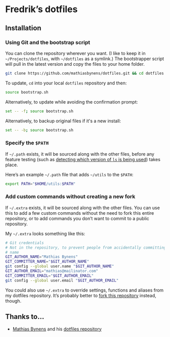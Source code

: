 # Fredrik’s dotfiles

## Installation

### Using Git and the bootstrap script

You can clone the repository wherever you want. (I like to keep it in
`~/Projects/dotfiles`, with `~/dotfiles` as a symlink.) The bootstrapper script
will pull in the latest version and copy the files to your home folder.

```bash
git clone https://github.com/mathiasbynens/dotfiles.git && cd dotfiles && source bootstrap.sh
```

To update, `cd` into your local `dotfiles` repository and then:

```bash
source bootstrap.sh
```

Alternatively, to update while avoiding the confirmation prompt:

```bash
set -- -f; source bootstrap.sh
```

Alternatively, to backup original files if it's a new install:

```bash
set -- -b; source bootstrap.sh
```

### Specify the `$PATH`

If `~/.path` exists, it will be sourced along with the other files, before any
feature testing (such as
[detecting which version of `ls` is being used](https://github.com/mathiasbynens/dotfiles/blob/aff769fd75225d8f2e481185a71d5e05b76002dc/.aliases#L21-26)) takes place.

Here’s an example `~/.path` file that adds `~/utils` to the `$PATH`:

```bash
export PATH="$HOME/utils:$PATH"
```

### Add custom commands without creating a new fork

If `~/.extra` exists, it will be sourced along with the other files. You can use
this to add a few custom commands without the need to fork this entire
repository, or to add commands you don’t want to commit to a public repository.

My `~/.extra` looks something like this:

```bash
# Git credentials
# Not in the repository, to prevent people from accidentally committing under my
# name
GIT_AUTHOR_NAME="Mathias Bynens"
GIT_COMMITTER_NAME="$GIT_AUTHOR_NAME"
git config --global user.name "$GIT_AUTHOR_NAME"
GIT_AUTHOR_EMAIL="mathias@mailinator.com"
GIT_COMMITTER_EMAIL="$GIT_AUTHOR_EMAIL"
git config --global user.email "$GIT_AUTHOR_EMAIL"
```

You could also use `~/.extra` to override settings, functions and aliases from
my dotfiles repository. It’s probably better to
[fork this repository](https://github.com/kd35a/dotfiles/fork) instead, though.

## Thanks to…

* [Mathias Bynens](http://mathiasbynens.be/) and his [dotfiles repository](https://github.com/mathiasbynens/dotfiles)

